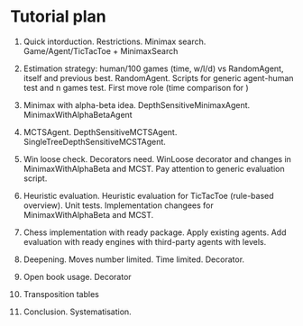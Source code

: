 # Tutorial plan

1. Quick intorduction. Restrictions. Minimax search. Game/Agent/TicTacToe + MinimaxSearch
2. Estimation strategy: human/100 games (time, w/l/d) vs RandomAgent, itself and previous best. RandomAgent. Scripts for generic agent-human test and n games test. First move role (time comparison for )
3. Minimax with alpha-beta idea. DepthSensitiveMinimaxAgent. MinimaxWithAlphaBetaAgent
4. MCTSAgent. DepthSensitiveMCTSAgent. SingleTreeDepthSensitiveMCSTAgent.
5. Win loose check. Decorators need. WinLoose decorator and changes in MinimaxWithAlphaBeta and MCST. Pay attention to generic evaluation script.
6. Heuristic evaluation. Heuristic evaluation for TicTacToe (rule-based overview). Unit tests. Implementation changees for MinimaxWithAlphaBeta and MCST.
7. Chess implementation with ready package. Apply existing agents. Add evaluation with ready engines with third-party agents with levels.
8. Deepening. Moves number limited. Time limited. Decorator.
9. Open book usage. Decorator
10. Transposition tables


10. Conclusion. Systematisation. 